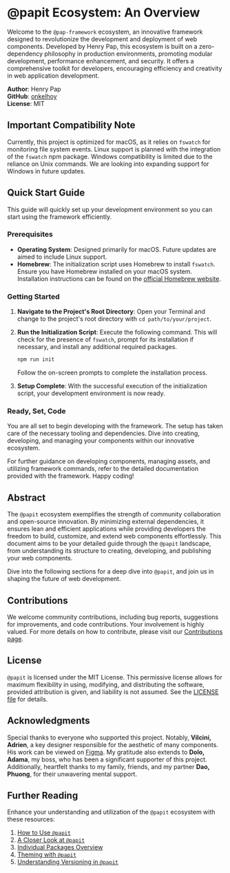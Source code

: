 # @papit Ecosystem: An Overview

Welcome to the `@pap-framework` ecosystem, an innovative framework designed to revolutionize the development and deployment of web components. Developed by Henry Pap, this ecosystem is built on a zero-dependency philosophy in production environments, promoting modular development, performance enhancement, and security. It offers a comprehensive toolkit for developers, encouraging efficiency and creativity in web application development.

**Author**: Henry Pap\
**GitHub**: [onkelhoy](https://github.com/onkelhoy/web-components)\
**License**: MIT

## Important Compatibility Note

Currently, this project is optimized for macOS, as it relies on `fswatch` for monitoring file system events. Linux support is planned with the integration of the `fswatch` npm package. Windows compatibility is limited due to the reliance on Unix commands. We are looking into expanding support for Windows in future updates.

## Quick Start Guide

This guide will quickly set up your development environment so you can start using the framework efficiently.

### Prerequisites

- **Operating System**: Designed primarily for macOS. Future updates are aimed to include Linux support.
- **Homebrew**: The initialization script uses Homebrew to install `fswatch`. Ensure you have Homebrew installed on your macOS system. Installation instructions can be found on the [official Homebrew website](https://brew.sh/).

### Getting Started

1. **Navigate to the Project's Root Directory**: Open your Terminal and change to the project's root directory with `cd path/to/your/project`.

2. **Run the Initialization Script**: Execute the following command. This will check for the presence of `fswatch`, prompt for its installation if necessary, and install any additional required packages.

   ```bash
   npm run init
   ```

   Follow the on-screen prompts to complete the installation process.

3. **Setup Complete**: With the successful execution of the initialization script, your development environment is now ready.

### Ready, Set, Code

You are all set to begin developing with the framework. The setup has taken care of the necessary tooling and dependencies. Dive into creating, developing, and managing your components within our innovative ecosystem.

For further guidance on developing components, managing assets, and utilizing framework commands, refer to the detailed documentation provided with the framework. Happy coding!

## Abstract

The `@papit` ecosystem exemplifies the strength of community collaboration and open-source innovation. By minimizing external dependencies, it ensures lean and efficient applications while providing developers the freedom to build, customize, and extend web components effortlessly. This document aims to be your detailed guide through the `@papit` landscape, from understanding its structure to creating, developing, and publishing your web components.

Dive into the following sections for a deep dive into `@papit`, and join us in shaping the future of web development.

## Contributions

We welcome community contributions, including bug reports, suggestions for improvements, and code contributions. Your involvement is highly valued. For more details on how to contribute, please visit our [Contributions page](./CONTRIBUTING.md).

## License

`@papit` is licensed under the MIT License. This permissive license allows for maximum flexibility in using, modifying, and distributing the software, provided attribution is given, and liability is not assumed. See the [LICENSE file](./LICENSE) for details.

## Acknowledgments

Special thanks to everyone who supported this project. Notably, **Vilcini, Adrien**, a key designer responsible for the aesthetic of many components. His work can be viewed on [Figma](https://www.figma.com/file/Ok5aSJW5KqgusO5MuYui6q/Circular-Design-System-(CDS)?type=design&node-id=2669-25209&mode=design&t=22qOpUOq1GEoV6F5-0). My gratitude also extends to **Dolo, Adama**, my boss, who has been a significant supporter of this project. Additionally, heartfelt thanks to my family, friends, and my partner **Dao, Phuong**, for their unwavering mental support.

## Further Reading

Enhance your understanding and utilization of the `@papit` ecosystem with these resources:

1. [How to Use `@papit`](./documentation/how-to-use.md)
2. [A Closer Look at `@papit`](./documentation/global.md)
3. [Individual Packages Overview](./documentation/package.md)
4. [Theming with `@papit`](./themes/README.md)
5. [Understanding Versioning in `@papit`](./scripts/versioning/README.md)
